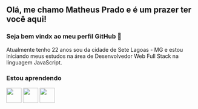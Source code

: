 ## Olá, me chamo Matheus Prado e é um prazer ter você aqui!
### Seja bem vindx ao meu perfil GitHub 👋

Atualmente tenho 22 anos sou da cidade de Sete Lagoas - MG e estou iniciando meus estudos na área de Desenvolvedor Web Full Stack na linguagem JavaScript.

### Estou aprendendo

<img src="https://cdn.jsdelivr.net/gh/devicons/devicon/icons/adonisjs/adonisjs-original.svg" width="40" height="40"/>
<img src="https://cdn.jsdelivr.net/gh/devicons/devicon/icons/adonisjs/adonisjs-original.svg" width="40" height="40"/>
<img src="https://cdn.jsdelivr.net/gh/devicons/devicon/icons/adonisjs/adonisjs-original.svg" width="40" height="40"/>

